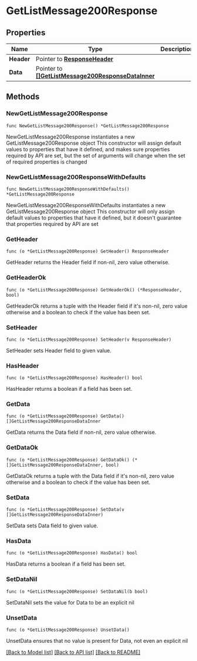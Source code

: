 # GetListMessage200Response

## Properties

Name | Type | Description | Notes
------------ | ------------- | ------------- | -------------
**Header** | Pointer to [**ResponseHeader**](ResponseHeader.md) |  | [optional] 
**Data** | Pointer to [**[]GetListMessage200ResponseDataInner**](GetListMessage200ResponseDataInner.md) |  | [optional] 

## Methods

### NewGetListMessage200Response

`func NewGetListMessage200Response() *GetListMessage200Response`

NewGetListMessage200Response instantiates a new GetListMessage200Response object
This constructor will assign default values to properties that have it defined,
and makes sure properties required by API are set, but the set of arguments
will change when the set of required properties is changed

### NewGetListMessage200ResponseWithDefaults

`func NewGetListMessage200ResponseWithDefaults() *GetListMessage200Response`

NewGetListMessage200ResponseWithDefaults instantiates a new GetListMessage200Response object
This constructor will only assign default values to properties that have it defined,
but it doesn't guarantee that properties required by API are set

### GetHeader

`func (o *GetListMessage200Response) GetHeader() ResponseHeader`

GetHeader returns the Header field if non-nil, zero value otherwise.

### GetHeaderOk

`func (o *GetListMessage200Response) GetHeaderOk() (*ResponseHeader, bool)`

GetHeaderOk returns a tuple with the Header field if it's non-nil, zero value otherwise
and a boolean to check if the value has been set.

### SetHeader

`func (o *GetListMessage200Response) SetHeader(v ResponseHeader)`

SetHeader sets Header field to given value.

### HasHeader

`func (o *GetListMessage200Response) HasHeader() bool`

HasHeader returns a boolean if a field has been set.

### GetData

`func (o *GetListMessage200Response) GetData() []GetListMessage200ResponseDataInner`

GetData returns the Data field if non-nil, zero value otherwise.

### GetDataOk

`func (o *GetListMessage200Response) GetDataOk() (*[]GetListMessage200ResponseDataInner, bool)`

GetDataOk returns a tuple with the Data field if it's non-nil, zero value otherwise
and a boolean to check if the value has been set.

### SetData

`func (o *GetListMessage200Response) SetData(v []GetListMessage200ResponseDataInner)`

SetData sets Data field to given value.

### HasData

`func (o *GetListMessage200Response) HasData() bool`

HasData returns a boolean if a field has been set.

### SetDataNil

`func (o *GetListMessage200Response) SetDataNil(b bool)`

 SetDataNil sets the value for Data to be an explicit nil

### UnsetData
`func (o *GetListMessage200Response) UnsetData()`

UnsetData ensures that no value is present for Data, not even an explicit nil

[[Back to Model list]](../README.md#documentation-for-models) [[Back to API list]](../README.md#documentation-for-api-endpoints) [[Back to README]](../README.md)


